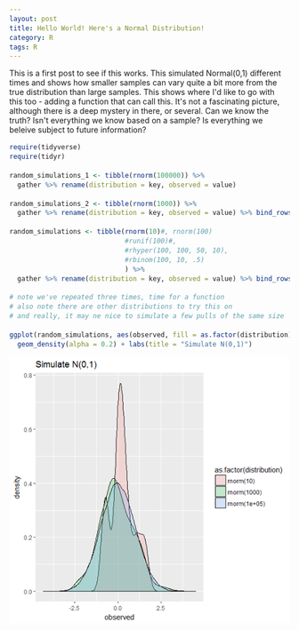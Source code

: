 ```yaml
---
layout: post
title: Hello World! Here's a Normal Distribution!
category: R
tags: R
---
```


This is a first post to see if this works. This simulated Normal(0,1) different times and shows how smaller samples can vary quite a bit more from the true distribution than large samples. This shows where I'd like to go with this too - adding a function that can call this. It's not a fascinating picture, although there is a deep mystery in there, or several. Can we know the truth? Isn't everything we know based on a sample? Is everything we beleive subject to future information?

```r
require(tidyverse)
require(tidyr)

random_simulations_1 <- tibble(rnorm(100000)) %>%
  gather %>% rename(distribution = key, observed = value)

random_simulations_2 <- tibble(rnorm(1000)) %>%
  gather %>% rename(distribution = key, observed = value) %>% bind_rows(random_simulations_1)

random_simulations <- tibble(rnorm(10)#, rnorm(100)  
                             #runif(100)#,  
                             #rhyper(100, 100, 50, 10), 
                             #rbinom(100, 10, .5)
                             ) %>%
  gather %>% rename(distribution = key, observed = value) %>% bind_rows(random_simulations_2)

# note we've repeated three times, time for a function
# also note there are other distributions to try this on
# and really, it may ne nice to simulate a few pulls of the same size

ggplot(random_simulations, aes(observed, fill = as.factor(distribution))) +
  geom_density(alpha = 0.2) + labs(title = "Simulate N(0,1)")

```
![random simulations output](/images/normal01simulation.png "random simulations output")
